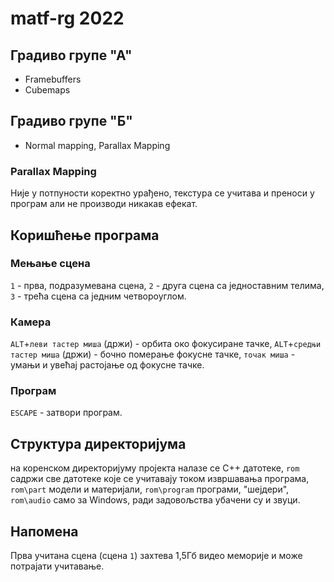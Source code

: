 ﻿# matf-rg 2022

## Градиво групе "А"

- Framebuffers
- Cubemaps

## Градиво групе "Б"

- Normal mapping, Parallax Mapping

### Parallax Mapping

Није у потпуности коректно урађено, текстура се учитава и преноси у програм али не производи никакав ефекат.

## Коришћење програма

### Мењање сцена

`1` - прва, подразумевана сцена,
`2` - друга сцена са једноставним телима,
`3` - трећа сцена са једним четвороуглом.

### Камера

`ALT`+`леви тастер миша` (држи) - орбита око фокусиране тачке,
`ALT`+`средњи тастер миша` (држи) - бочно померање фокусне тачке,
`точак миша` - умањи и увећај растојање од фокусне тачке.

### Програм

`ESCAPE` - затвори програм.

## Структура директоријума

на коренском директоријуму пројекта налазе се C++ датотеке,
`rom` садржи све датотеке које се учитавају током извршавања програма,
`rom\part` модели и материјали,
`rom\program` програми, "шејдери",
`rom\audio` само за Windows, ради задовољства убачени су и звуци.

## Напомена

Прва учитана сцена (сцена `1`) захтева 1,5Гб видео меморије и може потрајати учитавање.
